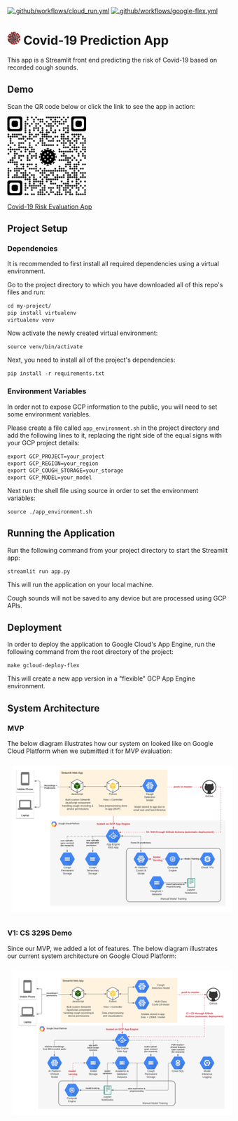[![.github/workflows/cloud_run.yml](https://github.com/LukasHaas/cs329s-covid-prediction/actions/workflows/cloud_run.yml/badge.svg)](https://github.com/LukasHaas/cs329s-covid-prediction/actions/workflows/cloud_run.yml)
[![.github/workflows/google-flex.yml](https://github.com/LukasHaas/cs329s-covid-prediction/actions/workflows/google-flex.yml/badge.svg)](https://github.com/LukasHaas/cs329s-covid-prediction/actions/workflows/google-flex.yml)

# <img src="./assets/covid.png" alt="Covid-19 Evaluation App - QR Code" height="30px" width="30px" /> Covid-19 Prediction App
This app is a Streamlit front end predicting the risk of Covid-19 based on recorded cough sounds.

## Demo
Scan the QR code below or click the link to see the app in action:

<img src="QRCode.jpg"
     alt="Covid-19 Evaluation App - QR Code"
     width="180px"/>
     
[Covid-19 Risk Evaluation App](https://cs329s-covid-caugh-prediction.appspot.com/)

## Project Setup

### Dependencies
It is recommended to first install all required dependencies using a virtual environment.

Go to the project directory to which you have downloaded all of this repo's files and run:
```shell
cd my-project/
pip install virtualenv
virtualenv venv
```

Now activate the newly created virtual environment:
```shell
source venv/bin/activate
```

Next, you need to install all of the project's dependencies:
```shell
pip install -r requirements.txt
```

### Environment Variables
In order not to expose GCP information to the public, you will need to set some environment variables.

Please create a file called `app_environment.sh` in the project directory and add the following lines to it,
replacing the right side of the equal signs with your GCP project details:
```shell
export GCP_PROJECT=your_project
export GCP_REGION=your_region
export GCP_COUGH_STORAGE=your_storage
export GCP_MODEL=your_model
```

Next run the shell file using source in order to set the environment variables:
```shell
source ./app_environment.sh
```

## Running the Application
Run the following command from your project directory to start the Streamlit app:
```shell
streamlit run app.py
```
This will run the application on your local machine.

Cough sounds will not be saved to any device but are processed using GCP APIs.

## Deployment
In order to deploy the application to Google Cloud's App Engine, run the following command from the root directory of the project:
```shell
make gcloud-deploy-flex
```
This will create a new app version in a "flexible" GCP App Engine environment.

## System Architecture
### MVP
The below diagram illustrates how our system on looked like on Google Cloud Platform when we submitted it for MVP evaluation:

<img src="MVPSystemDiagram.png"
     alt="Covid-19 Evaluation App - MVP System Diagram"
     style="margin: 10px" />
     
### V1: CS 329S Demo 
Since our MVP, we added a lot of features. The below diagram illustrates our current system architecture on Google Cloud Platform:

<img src="DemoSystemDiagram.png"
     alt="Covid-19 Evaluation App - V1 System Diagram"
     style="margin: 10px" />
